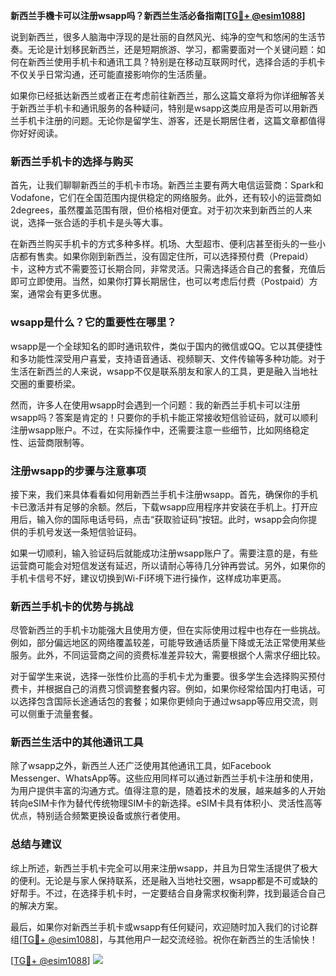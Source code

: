 **新西兰手機卡可以注册wsapp吗？新西兰生活必备指南[[TG💪+ @esim1088](https://t.me/s/esim1088)]**

说到新西兰，很多人脑海中浮现的是壮丽的自然风光、纯净的空气和悠闲的生活节奏。无论是计划移民新西兰，还是短期旅游、学习，都需要面对一个关键问题：如何在新西兰使用手机卡和通讯工具？特别是在移动互联网时代，选择合适的手机卡不仅关乎日常沟通，还可能直接影响你的生活质量。

如果你已经抵达新西兰或者正在考虑前往新西兰，那么这篇文章将为你详细解答关于新西兰手机卡和通讯服务的各种疑问，特别是wsapp这类应用是否可以用新西兰手机卡注册的问题。无论你是留学生、游客，还是长期居住者，这篇文章都值得你好好阅读。

### 新西兰手机卡的选择与购买

首先，让我们聊聊新西兰的手机卡市场。新西兰主要有两大电信运营商：Spark和Vodafone，它们在全国范围内提供稳定的网络服务。此外，还有较小的运营商如2degrees，虽然覆盖范围有限，但价格相对便宜。对于初次来到新西兰的人来说，选择一张合适的手机卡是头等大事。

在新西兰购买手机卡的方式多种多样。机场、大型超市、便利店甚至街头的一些小店都有售卖。如果你刚到新西兰，没有固定住所，可以选择预付费（Prepaid）卡，这种方式不需要签订长期合同，非常灵活。只需选择适合自己的套餐，充值后即可立即使用。当然，如果你打算长期居住，也可以考虑后付费（Postpaid）方案，通常会有更多优惠。

### wsapp是什么？它的重要性在哪里？

wsapp是一个全球知名的即时通讯软件，类似于国内的微信或QQ。它以其便捷性和多功能性深受用户喜爱，支持语音通话、视频聊天、文件传输等多种功能。对于生活在新西兰的人来说，wsapp不仅是联系朋友和家人的工具，更是融入当地社交圈的重要桥梁。

然而，许多人在使用wsapp时会遇到一个问题：我的新西兰手机卡可以注册wsapp吗？答案是肯定的！只要你的手机卡能正常接收短信验证码，就可以顺利注册wsapp账户。不过，在实际操作中，还需要注意一些细节，比如网络稳定性、运营商限制等。

### 注册wsapp的步骤与注意事项

接下来，我们来具体看看如何用新西兰手机卡注册wsapp。首先，确保你的手机卡已激活并有足够的余额。然后，下载wsapp应用程序并安装在手机上。打开应用后，输入你的国际电话号码，点击“获取验证码”按钮。此时，wsapp会向你提供的手机号发送一条短信验证码。

如果一切顺利，输入验证码后就能成功注册wsapp账户了。需要注意的是，有些运营商可能会对短信发送有延迟，所以请耐心等待几分钟再尝试。另外，如果你的手机卡信号不好，建议切换到Wi-Fi环境下进行操作，这样成功率更高。

### 新西兰手机卡的优势与挑战

尽管新西兰的手机卡功能强大且使用方便，但在实际使用过程中也存在一些挑战。例如，部分偏远地区的网络覆盖较差，可能导致通话质量下降或无法正常使用某些服务。此外，不同运营商之间的资费标准差异较大，需要根据个人需求仔细比较。

对于留学生来说，选择一张性价比高的手机卡尤为重要。很多学生会选择购买预付费卡，并根据自己的消费习惯调整套餐内容。例如，如果你经常给国内打电话，可以选择包含国际长途通话包的套餐；如果你更倾向于通过wsapp等应用交流，则可以侧重于流量套餐。

### 新西兰生活中的其他通讯工具

除了wsapp之外，新西兰人还广泛使用其他通讯工具，如Facebook Messenger、WhatsApp等。这些应用同样可以通过新西兰手机卡注册和使用，为用户提供丰富的沟通方式。值得注意的是，随着技术的发展，越来越多的人开始转向eSIM卡作为替代传统物理SIM卡的新选择。eSIM卡具有体积小、灵活性高等优点，特别适合频繁更换设备或旅行者使用。

### 总结与建议

综上所述，新西兰手机卡完全可以用来注册wsapp，并且为日常生活提供了极大的便利。无论是与家人保持联系，还是融入当地社交圈，wsapp都是不可或缺的好帮手。不过，在选择手机卡时，一定要结合自身需求权衡利弊，找到最适合自己的解决方案。

最后，如果你对新西兰手机卡或wsapp有任何疑问，欢迎随时加入我们的讨论群组[[TG💪+ @esim1088](https://t.me/s/esim1088)]，与其他用户一起交流经验。祝你在新西兰的生活愉快！

[[TG💪+ @esim1088](https://t.me/s/esim1088)] ![](https://i.postimg.cc/4NQfJmqS/Snipaste-2025-05-13-00-14-12.png)